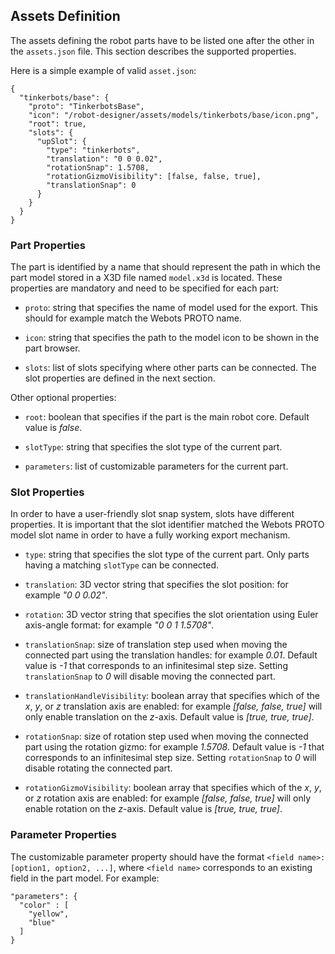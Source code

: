 ## Assets Definition

The assets defining the robot parts have to be listed one after the other in the `assets.json` file.
This section describes the supported properties.

Here is a simple example of valid `asset.json`:
```
{
  "tinkerbots/base": {
    "proto": "TinkerbotsBase",
    "icon": "/robot-designer/assets/models/tinkerbots/base/icon.png",
    "root": true,
    "slots": {
      "upSlot": {
        "type": "tinkerbots",
        "translation": "0 0 0.02",
        "rotationSnap": 1.5708,
        "rotationGizmoVisibility": [false, false, true],
        "translationSnap": 0
      }
    }
  }
}
```

### Part Properties

The part is identified by a name that should represent the path in which the part model stored in a X3D file named `model.x3d` is located.
These properties are mandatory and need to be specified for each part:

- `proto`: string that specifies the name of model used for the export. This should for example match the Webots PROTO name.

- `icon`: string that specifies the path to the model icon to be shown in the part browser.

- `slots`: list of slots specifying where other parts can be connected. The slot properties are defined in the next section.

Other optional properties:

* `root`: boolean that specifies if the part is the main robot core. Default value is *false*.

* `slotType`: string that specifies the slot type of the current part.

* `parameters`: list of customizable parameters for the current part.

### Slot Properties

In order to have a user-friendly slot snap system, slots have different properties.
It is important that the slot identifier matched the Webots PROTO model slot name in order to have a fully working export mechanism.

- `type`: string that specifies the slot type of the current part. Only parts having a matching `slotType` can be connected.

- `translation`: 3D vector string that specifies the slot position: for example *"0 0 0.02"*.

- `rotation`: 3D vector string that specifies the slot orientation using Euler axis-angle format: for example *"0 0 1 1.5708"*.

- `translationSnap`: size of translation step used when moving the connected part using the translation handles: for example *0.01*. Default value is *-1* that corresponds to an infinitesimal step size. Setting `translationSnap` to *0* will disable moving the connected part.

- `translationHandleVisibility`: boolean array that specifies which of the *x*, *y*, or *z* translation axis are enabled: for example *[false, false, true]* will only enable translation on the *z*-axis. Default value is *[true, true, true]*.

- `rotationSnap`: size of rotation step used when moving the connected part using the rotation gizmo: for example *1.5708*. Default value is *-1* that corresponds to an infinitesimal step size. Setting `rotationSnap` to *0* will disable rotating the connected part.

- `rotationGizmoVisibility`: boolean array that specifies which of the *x*, *y*, or *z* rotation axis are enabled: for example *[false, false, true]* will only enable rotation on the *z*-axis. Default value is *[true, true, true]*.

### Parameter Properties

The customizable parameter property should have the format ``<field name>: [option1, option2, ...]``, where `<field name>` corresponds to an existing field in the part model.
For example:
```
"parameters": {
  "color" : [
    "yellow",
    "blue"
  ]
}
```
